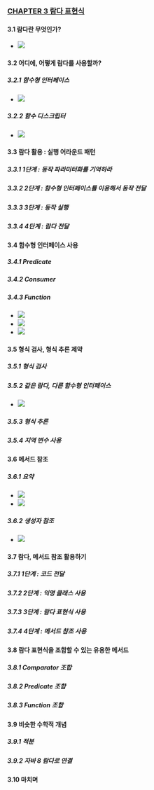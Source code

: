 ### [CHAPTER 3 람다 표현식](https://livebook.manning.com/book/modern-java-in-action/chapter-3/)

#### 3.1 람다란 무엇인가?
* ![](images/quiz_3.1.png)
#### 3.2 어디에, 어떻게 람다를 사용할까?
##### 3.2.1 함수형 인터페이스
* ![](images/quiz_3.2.png)
##### 3.2.2 함수 디스크립터
* ![](images/quiz_3.3.png)
#### 3.3 람다 활용 : 실행 어라운드 패턴
##### 3.3.1 1단계 : 동작 파라미터화를 기억하라
##### 3.3.2 2단계 : 함수형 인터페이스를 이용해서 동작 전달
##### 3.3.3 3단계 : 동작 실행
##### 3.3.4 4단계 : 람다 전달
#### 3.4 함수형 인터페이스 사용
##### 3.4.1 Predicate
##### 3.4.2 Consumer
##### 3.4.3 Function
* ![](images/functionalInterfaces.png)
* ![](images/quiz_3.4.png)
* ![](images/lambdaMaching.png)
#### 3.5 형식 검사, 형식 추론 제약
##### 3.5.1 형식 검사
##### 3.5.2 같은 람다, 다른 함수형 인터페이스
* ![](images/quiz_3.5.png)
##### 3.5.3 형식 추론
##### 3.5.4 지역 변수 사용
#### 3.6 메서드 참조
##### 3.6.1 요약
* ![](images/methodReferences.png)
* ![](images/quiz_3.6.png)
##### 3.6.2 생성자 참조
* ![](images/quiz_3.7.png)
#### 3.7 람다, 메서드 참조 활용하기
##### 3.7.1 1단계 : 코드 전달
##### 3.7.2 2단계 : 익명 클래스 사용
##### 3.7.3 3단계 : 람다 표현식 사용
##### 3.7.4 4단계 : 메서드 참조 사용
#### 3.8 람다 표현식을 조합할 수 있는 유용한 메서드
##### 3.8.1 Comparator 조합
##### 3.8.2 Predicate 조합
##### 3.8.3 Function 조합
#### 3.9 비슷한 수학적 개념
##### 3.9.1 적분
##### 3.9.2 자바 8 람다로 연결
#### 3.10 마치며